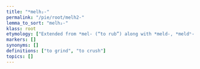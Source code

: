 ```yaml
---
title: "*melh₂-"
permalink: "/pie/root/melh2-"
lemma_to_sort: "melh₂-"
klass: root
etymology: ["Extended from *mel- (“to rub”) along with *meld-, *meldʰ- and perhaps others."]
markers: []
synonyms: []
definitions: ["to grind", "to crush"]
topics: []
---
```


